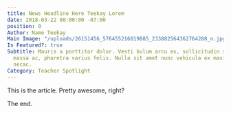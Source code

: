 ```yaml
---
title: News Headline Here Teekay Lorem
date: 2018-03-22 00:00:00 -07:00
position: 0
Author: Name Teekay
Main Image: "/uploads/26151456_576455216019885_233882564362764288_n.jpg"
Is Featured?: true
Subtitle: Mauris a porttitor dolor. Vesti bulum arcu ex, sollicitudin sit amet
  massa ac, pharetra varius felis. Nulla sit amet nunc vehicula ex maximus consectetur
  necac.
Category: Teacher Spotlight
---
```


This is the article. Pretty awesome, right?

The end.
